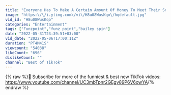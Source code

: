 ```yaml
---
title: "Everyone Has To Make A Certain Amount Of Money To Meet Their Soulmate Part 1- 4 TikTokPOV\/Serie"
image: "https:\/\/i.ytimg.com\/vi\/H8u08WusKqo\/hqdefault.jpg"
vid_id: "H8u08WusKqo"
categories: "Entertainment"
tags: ["Funzpoint","funz point","bailey spin"]
date: "2022-05-31T23:39:51+03:00"
vid_date: "2022-05-06T17:00:11Z"
duration: "PT4M41S"
viewcount: "54038"
likeCount: "696"
dislikeCount: ""
channel: "Best of TikTok"
---
```

{% raw %}🔔 Subscribe for more of the funniest &amp; best new TikTok videos: <br /><a rel="nofollow" target="blank" href="https://www.youtube.com/channel/UC3mbTpnr2GEgv89P6V6owYA">https://www.youtube.com/channel/UC3mbTpnr2GEgv89P6V6owYA</a>{% endraw %}
